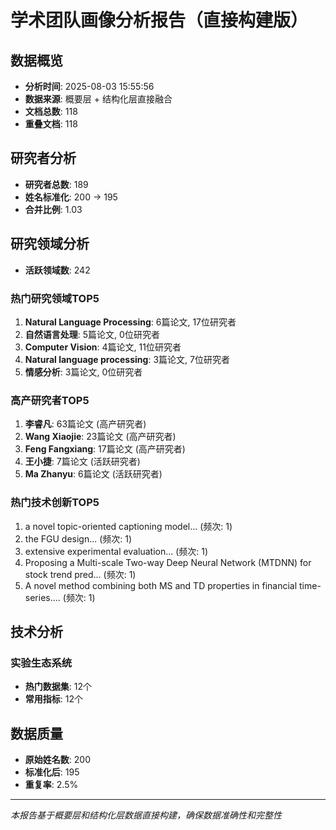 # 学术团队画像分析报告（直接构建版）

## 数据概览

- **分析时间**: 2025-08-03 15:55:56
- **数据来源**: 概要层 + 结构化层直接融合
- **文档总数**: 118
- **重叠文档**: 118

## 研究者分析

- **研究者总数**: 189
- **姓名标准化**: 200 → 195
- **合并比例**: 1.03

## 研究领域分析

- **活跃领域数**: 242

### 热门研究领域TOP5
1. **Natural Language Processing**: 6篇论文, 17位研究者
2. **自然语言处理**: 5篇论文, 0位研究者
3. **Computer Vision**: 4篇论文, 11位研究者
4. **Natural language processing**: 3篇论文, 7位研究者
5. **情感分析**: 3篇论文, 0位研究者

### 高产研究者TOP5
1. **李睿凡**: 63篇论文 (高产研究者)
2. **Wang Xiaojie**: 23篇论文 (高产研究者)
3. **Feng Fangxiang**: 17篇论文 (高产研究者)
4. **王小捷**: 7篇论文 (活跃研究者)
5. **Ma Zhanyu**: 6篇论文 (活跃研究者)

### 热门技术创新TOP5
1. a novel topic-oriented captioning model... (频次: 1)
2. the FGU design... (频次: 1)
3. extensive experimental evaluation... (频次: 1)
4. Proposing a Multi-scale Two-way Deep Neural Network (MTDNN) for stock trend pred... (频次: 1)
5. A novel method combining both MS and TD properties in financial time-series.... (频次: 1)


## 技术分析

### 实验生态系统
- **热门数据集**: 12个
- **常用指标**: 12个

## 数据质量

- **原始姓名数**: 200
- **标准化后**: 195
- **重复率**: 2.5%

---

*本报告基于概要层和结构化层数据直接构建，确保数据准确性和完整性*
